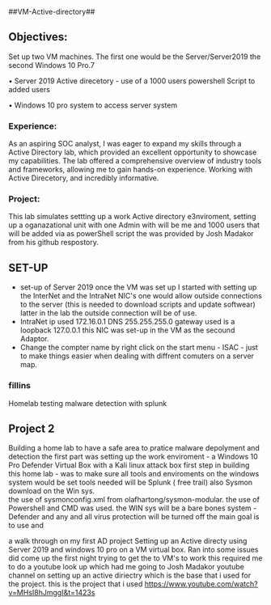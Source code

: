 ##VM-Active-directory##
<h2>Objectives:</h2>

Set up two VM machines. The first one would be the Server/Server2019 the second Windows 10 Pro.7

•	Server 2019 Active direcetory - use of a 1000 users powershell Script to added users   

•	Windows 10 pro system to access server system

<h3>Experience:</h3>
As an aspiring SOC analyst, I was eager to expand my skills through a Active Directory lab, which provided an excellent opportunity to showcase my capabilities. The lab offered a comprehensive overview of industry tools and frameworks, allowing me to gain hands-on experience. Working with Active Direcetory, and incredibly informative.

<h3>Project:</h3>
This lab simulates settting up a work Active directory e3nviroment, setting up a oganazational unit with one Admin with will be me and 1000 users that will be added via as powerShell script the was provided by Josh Madakor from his github respostory. 

<h2>SET-UP</h2>

* set-up of Server 2019 once the VM was set up I started with setting up the InterNet and the IntraNet NIC's one would allow outside connections to the server (this is needed to download scripts and update softwear) latter in the lab the outside connection will be of use. 
* IntraNet ip used 172.16.0.1 DNS 255.255.255.0  gateway used is a loopback 127.0.0.1 this NIC was set-up in the VM as the secound Adaptor.
* Change the compter name by right click on the start menu - ISAC - just to make things easier when dealing with diffrent comuters on a server map.




<h3>fillins</h3>
Homelab testing malware detection with splunk

## Project 2 ##
Building a home lab to have a safe area to pratice malware depolyment and detection
the first part was setting up the work enviroment - a Windows 10 Pro Defender Virtual Box with a Kali linux attack box
first step in building this home lab - was to make sure all tools and enviroments on the windows system would be set tools needed will be Splunk ( free trail) also Sysmon download on the Win sys.   
the use of sysmonconfig.xml from olafhartong/sysmon-modular. the use of Powershell and CMD was used. 
the WIN sys will be a bare bones system - Defender and any and all virus protection will be turned off the main goal is to use and  </p>





a walk through on my first AD project 
Setting up an Active directy using Server 2019 and windows 10 pro on a VM virtual box. Ran into some issues did come up the first night trying to get the to VM's to work 
this required me to do a youtube look up which had me going to Josh Madakor youtube channel on setting up an active diriectry which is the base that i used for the project.
this is the project that i used https://www.youtube.com/watch?v=MHsI8hJmggI&t=1423s

